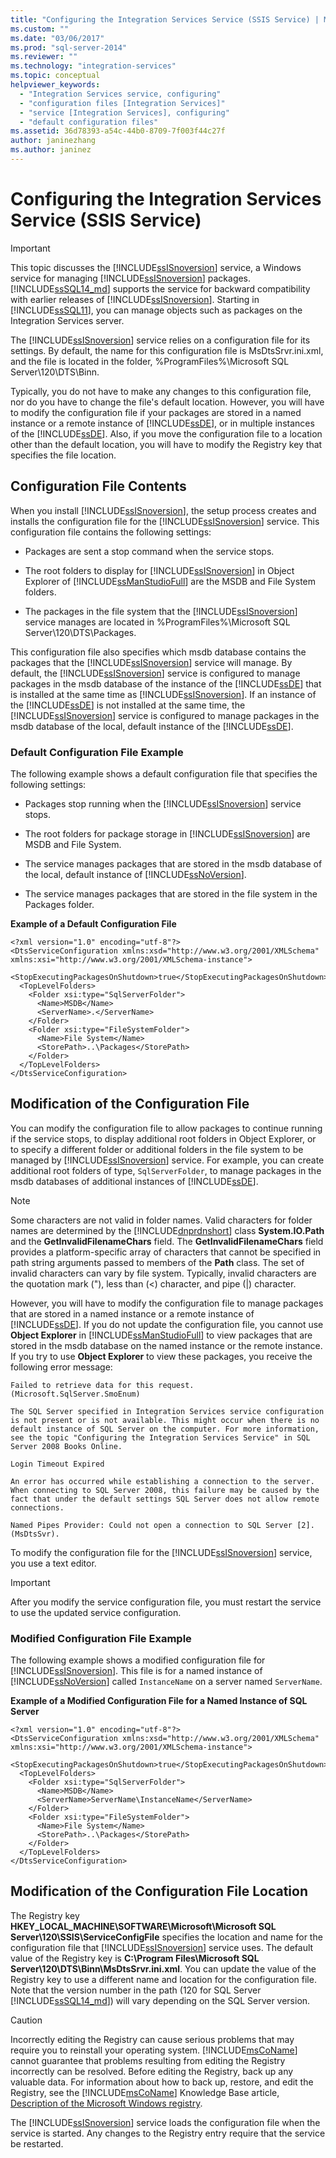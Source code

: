 ```yaml
---
title: "Configuring the Integration Services Service (SSIS Service) | Microsoft Docs"
ms.custom: ""
ms.date: "03/06/2017"
ms.prod: "sql-server-2014"
ms.reviewer: ""
ms.technology: "integration-services"
ms.topic: conceptual
helpviewer_keywords: 
  - "Integration Services service, configuring"
  - "configuration files [Integration Services]"
  - "service [Integration Services], configuring"
  - "default configuration files"
ms.assetid: 36d78393-a54c-44b0-8709-7f003f44c27f
author: janinezhang
ms.author: janinez
---
```

# Configuring the Integration Services Service (SSIS Service)
    
> [!IMPORTANT]  
>  This topic discusses the [!INCLUDE[ssISnoversion](../includes/ssisnoversion-md.md)] service, a Windows service for managing [!INCLUDE[ssISnoversion](../includes/ssisnoversion-md.md)] packages. [!INCLUDE[ssSQL14_md](../includes/sssql14-md.md)] supports the service for backward compatibility with earlier releases of [!INCLUDE[ssISnoversion](../includes/ssisnoversion-md.md)]. Starting in [!INCLUDE[ssSQL11](../includes/sssql11-md.md)], you can manage objects such as packages on the Integration Services server.  
  
 The [!INCLUDE[ssISnoversion](../includes/ssisnoversion-md.md)] service relies on a configuration file for its settings. By default, the name for this configuration file is MsDtsSrvr.ini.xml, and the file is located in the folder, %ProgramFiles%\Microsoft SQL Server\120\DTS\Binn.  
  
 Typically, you do not have to make any changes to this configuration file, nor do you have to change the file's default location. However, you will have to modify the configuration file if your packages are stored in a named instance or a remote instance of [!INCLUDE[ssDE](../includes/ssde-md.md)], or in multiple instances of the [!INCLUDE[ssDE](../includes/ssde-md.md)]. Also, if you move the configuration file to a location other than the default location, you will have to modify the Registry key that specifies the file location.  
  
## Configuration File Contents  
 When you install [!INCLUDE[ssISnoversion](../includes/ssisnoversion-md.md)], the setup process creates and installs the configuration file for the [!INCLUDE[ssISnoversion](../includes/ssisnoversion-md.md)] service. This configuration file contains the following settings:  
  
-   Packages are sent a stop command when the service stops.  
  
-   The root folders to display for [!INCLUDE[ssISnoversion](../includes/ssisnoversion-md.md)] in Object Explorer of [!INCLUDE[ssManStudioFull](../includes/ssmanstudiofull-md.md)] are the MSDB and File System folders.  
  
-   The packages in the file system that the [!INCLUDE[ssISnoversion](../includes/ssisnoversion-md.md)] service manages are located in %ProgramFiles%\Microsoft SQL Server\120\DTS\Packages.  
  
 This configuration file also specifies which msdb database contains the packages that the [!INCLUDE[ssISnoversion](../includes/ssisnoversion-md.md)] service will manage. By default, the [!INCLUDE[ssISnoversion](../includes/ssisnoversion-md.md)] service is configured to manage packages in the msdb database of the instance of the [!INCLUDE[ssDE](../includes/ssde-md.md)] that is installed at the same time as [!INCLUDE[ssISnoversion](../includes/ssisnoversion-md.md)]. If an instance of the [!INCLUDE[ssDE](../includes/ssde-md.md)] is not installed at the same time, the [!INCLUDE[ssISnoversion](../includes/ssisnoversion-md.md)] service is configured to manage packages in the msdb database of the local, default instance of the [!INCLUDE[ssDE](../includes/ssde-md.md)].  
  
### Default Configuration File Example  
 The following example shows a default configuration file that specifies the following settings:  
  
-   Packages stop running when the [!INCLUDE[ssISnoversion](../includes/ssisnoversion-md.md)] service stops.  
  
-   The root folders for package storage in [!INCLUDE[ssISnoversion](../includes/ssisnoversion-md.md)] are MSDB and File System.  
  
-   The service manages packages that are stored in the msdb database of the local, default instance of [!INCLUDE[ssNoVersion](../includes/ssnoversion-md.md)].  
  
-   The service manages packages that are stored in the file system in the Packages folder.  
  
 **Example of a Default Configuration File**  
  
```  
<?xml version="1.0" encoding="utf-8"?>  
<DtsServiceConfiguration xmlns:xsd="http://www.w3.org/2001/XMLSchema" xmlns:xsi="http://www.w3.org/2001/XMLSchema-instance">  
  <StopExecutingPackagesOnShutdown>true</StopExecutingPackagesOnShutdown>  
  <TopLevelFolders>  
    <Folder xsi:type="SqlServerFolder">  
      <Name>MSDB</Name>  
      <ServerName>.</ServerName>  
    </Folder>  
    <Folder xsi:type="FileSystemFolder">  
      <Name>File System</Name>  
      <StorePath>..\Packages</StorePath>  
    </Folder>  
  </TopLevelFolders>    
</DtsServiceConfiguration>  
```  
  
## Modification of the Configuration File  
 You can modify the configuration file to allow packages to continue running if the service stops, to display additional root folders in Object Explorer, or to specify a different folder or additional folders in the file system to be managed by [!INCLUDE[ssISnoversion](../includes/ssisnoversion-md.md)] service. For example, you can create additional root folders of type, `SqlServerFolder`, to manage packages in the msdb databases of additional instances of [!INCLUDE[ssDE](../includes/ssde-md.md)].  
  
> [!NOTE]  
>  Some characters are not valid in folder names. Valid characters for folder names are determined by the [!INCLUDE[dnprdnshort](../includes/dnprdnshort-md.md)] class **System.IO.Path** and the **GetInvalidFilenameChars** field. The **GetInvalidFilenameChars** field provides a platform-specific array of characters that cannot be specified in path string arguments passed to members of the **Path** class. The set of invalid characters can vary by file system. Typically, invalid characters are the quotation mark ("), less than (<) character, and pipe (|) character.  
  
 However, you will have to modify the configuration file to manage packages that are stored in a named instance or a remote instance of [!INCLUDE[ssDE](../includes/ssde-md.md)]. If you do not update the configuration file, you cannot use **Object Explorer** in [!INCLUDE[ssManStudioFull](../includes/ssmanstudiofull-md.md)] to view packages that are stored in the msdb database on the named instance or the remote instance. If you try to use **Object Explorer** to view these packages, you receive the following error message:  
  
 `Failed to retrieve data for this request. (Microsoft.SqlServer.SmoEnum)`  
  
 `The SQL Server specified in Integration Services service configuration is not present or is not available. This might occur when there is no default instance of SQL Server on the computer. For more information, see the topic "Configuring the Integration Services Service" in SQL Server 2008 Books Online.`  
  
 `Login Timeout Expired`  
  
 `An error has occurred while establishing a connection to the server. When connecting to SQL Server 2008, this failure may be caused by the fact that under the default settings SQL Server does not allow remote connections.`  
  
 `Named Pipes Provider: Could not open a connection to SQL Server [2]. (MsDtsSvr).`  
  
 To modify the configuration file for the [!INCLUDE[ssISnoversion](../includes/ssisnoversion-md.md)] service, you use a text editor.  
  
> [!IMPORTANT]  
>  After you modify the service configuration file, you must restart the service to use the updated service configuration.  
  
### Modified Configuration File Example  
 The following example shows a modified configuration file for [!INCLUDE[ssISnoversion](../includes/ssisnoversion-md.md)]. This file is for a named instance of [!INCLUDE[ssNoVersion](../includes/ssnoversion-md.md)] called `InstanceName` on a server named `ServerName`.  
  
 **Example of a Modified Configuration File for a Named Instance of SQL Server**  
  
```  
<?xml version="1.0" encoding="utf-8"?>  
<DtsServiceConfiguration xmlns:xsd="http://www.w3.org/2001/XMLSchema" xmlns:xsi="http://www.w3.org/2001/XMLSchema-instance">  
  <StopExecutingPackagesOnShutdown>true</StopExecutingPackagesOnShutdown>  
  <TopLevelFolders>  
    <Folder xsi:type="SqlServerFolder">  
      <Name>MSDB</Name>  
      <ServerName>ServerName\InstanceName</ServerName>  
    </Folder>  
    <Folder xsi:type="FileSystemFolder">  
      <Name>File System</Name>  
      <StorePath>..\Packages</StorePath>  
    </Folder>  
  </TopLevelFolders>    
</DtsServiceConfiguration>  
```  
  
## Modification of the Configuration File Location  
The Registry key **HKEY_LOCAL_MACHINE\SOFTWARE\Microsoft\Microsoft SQL Server\120\SSIS\ServiceConfigFile** specifies the location and name for the configuration file that [!INCLUDE[ssISnoversion](../includes/ssisnoversion-md.md)] service uses. The default value of the Registry key is **C:\Program Files\Microsoft SQL Server\120\DTS\Binn\MsDtsSrvr.ini.xml**. You can update the value of the Registry key to use a different name and location for the configuration file. Note that the version number in the path (120 for SQL Server  [!INCLUDE[ssSQL14_md](../includes/sssql14-md.md)]) will vary depending on the SQL Server version. 
  
  
> [!CAUTION]  
>  Incorrectly editing the Registry can cause serious problems that may require you to reinstall your operating system. [!INCLUDE[msCoName](../includes/msconame-md.md)] cannot guarantee that problems resulting from editing the Registry incorrectly can be resolved. Before editing the Registry, back up any valuable data. For information about how to back up, restore, and edit the Registry, see the [!INCLUDE[msCoName](../includes/msconame-md.md)] Knowledge Base article, [Description of the Microsoft Windows registry](https://support.microsoft.com/kb/256986).  
  
 The [!INCLUDE[ssISnoversion](../includes/ssisnoversion-md.md)] service loads the configuration file when the service is started. Any changes to the Registry entry require that the service be restarted.  
  
  
